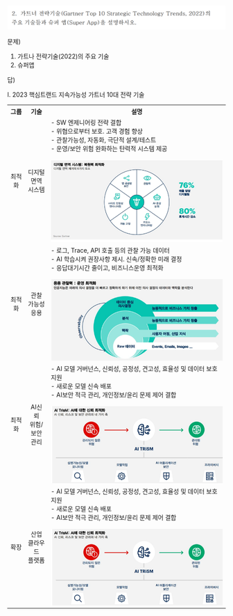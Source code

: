 ![Alt text](image-3.png)

문제)
1. 가트나 전략기술(2022)의 주요 기술
2. 슈퍼앱

답)

I. 2023 핵심트랜드 지속가능성 가트너 10대 전략 기술

<table>
    <style>
        th, td { text-align: center; }
        .desc { text-align: left; }
    </style>
    <tr>
        <th>그룹</th>
        <th>기술</th>
        <th>설명</th>
    </tr>
    <tr>
        <td>최적화</td>
        <td>디지털<br>면역<br>시스템</td>
        <td class="desc">
        - SW 엔제니어링 전략 결합<br>
        - 위협으로부터 보호. 고객 경험 향상<br>
        - 관찰가능성, 자동화, 극단적 설계/테스트<br>
        - 운영/보안 위험 완화하는 탄력적 시스템 제공<br><br>
        <img src="./Images/DS003_1.png">
        </td>    
    </tr>
    <tr>
        <td>최적화</td>
        <td>관찰<br>가능성<br>응용</td>
        <td class="desc">
         - 로그, Trace, API 호출 등의 관찰 가능 데이터<br>
         - AI 학습시켜 권장사항 제시. 신속/정확한 미래 결정<br>
         - 응답대기시간 줄이고, 비즈니스운영 최적화<br><br>
        <img src="./Images/DS003_2.png">
        </td>    
    </tr>
    <tr>
        <td>최적화</td>
        <td>AI신뢰<br>위험/보안<br>관리</td>
        <td class="desc">
         - AI 모델 거버넌스, 신뢰성, 공정성, 견고성, 효율성 및 데이터 보호 지원<br>
         - 새로운 모델 신속 배포<br>
         - AI보안 적극 관리, 개인정보/윤리 문제 제어 결합<br><br>
        <img src="./Images/DS003_3.png">
        </td>     
    </tr>
    <tr>
        <td>확장</td>
        <td>산업<br>클라우드<br>플랫폼</td>
        <td class="desc">
         - AI 모델 거버넌스, 신뢰성, 공정성, 견고성, 효율성 및 데이터 보호 지원<br>
         - 새로운 모델 신속 배포<br>
         - AI보안 적극 관리, 개인정보/윤리 문제 제어 결합<br><br>
        <img src="./Images/DS003_3.png">
        </td>     
    </tr>
    <tr></tr>
</table>